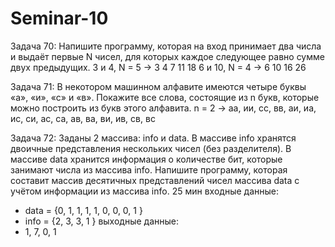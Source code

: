 # Seminar-10


Задача 70: Напишите программу, которая на вход принимает два числа и выдаёт
первые N чисел, для которых каждое следующее равно сумме двух предыдущих.
3 и 4, N = 5 -> 3 4 7 11 18
6 и 10, N = 4 -> 6 10 16 26



Задача 71: В некотором машинном алфавите имеются четыре буквы «а», «и», «с»
и «в». Покажите все слова, состоящие из n букв, которые можно построить из
букв этого алфавита.
n = 2 -> аа, ии, сс, вв, аи, иа, ис, си, ас, са,
ав, ва, ви, ив, св, вс



Задача 72: Заданы 2 массива: info и data. В массиве info хранятся двоичные
представления нескольких чисел (без разделителя). В массиве data хранится
информация о количестве бит, которые занимают числа из массива info.
Напишите программу, которая составит массив десятичных представлений чисел
массива data с учётом информации из массива info.
25 мин
входные данные:
- data = {0, 1, 1, 1, 1, 0, 0, 0, 1 }
- info = {2, 3, 3, 1 }
выходные данные:
- 1, 7, 0, 1
